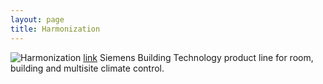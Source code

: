 ```yaml
---
layout: page
title: Harmonization
---
```



![Harmonization](/public/images/harmonization.jpg "Harmonization")
[link](http://www.buildingtechnologies.siemens.com/bt/global/en/buildingautomation-hvac/building-automation/building-automation-and-control-system-europe-desigo/Pages/desigo.aspx) Siemens Building Technology product line for room, building and multisite climate control.
